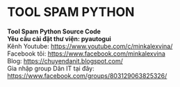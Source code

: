 # TOOL SPAM PYTHON
<b>Tool Spam Python Source Code</b> <br>
<b>Yêu cầu cài đặt thư viện: pyautogui</b> <br>
Kênh Youtube: https://www.youtube.com/c/minkalexvina/ <br>
Facebook tôi: https://www.facebook.com/minkalexvina <br>
Blog: https://chuyendanit.blogspot.com/ <br>
Gia nhập group Dân IT tại đây: https://www.facebook.com/groups/803129063825326/ <br>
